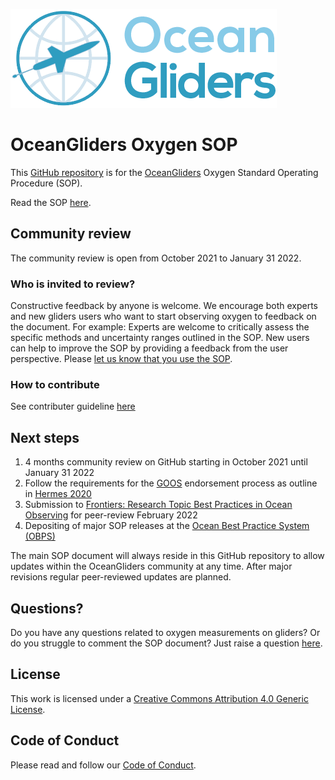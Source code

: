 ![oceangliders](images/logo-ocean-gliders.png)

# OceanGliders Oxygen SOP

This [GitHub repository](https://github.com/OceanGlidersCommunity/Oxygen_SOP) is for the [OceanGliders](https://www.oceangliders.org) Oxygen Standard Operating Procedure (SOP).

Read the SOP [here](https://oceangliderscommunity.github.io/Oxygen_SOP/sections/authors_SOP_development_process.html). 

## Community review
The community review is open from October 2021 to January 31 2022.

### Who is invited to review?
Constructive feedback by anyone is welcome. We encourage both experts and new gliders users who want to start observing oxygen to feedback on the document. For example: Experts are welcome to critically assess the specific methods and uncertainty ranges outlined in the SOP. New users can help to improve the SOP by providing a feedback from the user perspective. Please [let us know that you use the SOP](https://github.com/OceanGlidersCommunity/Oxygen_SOP/discussions).

### How to contribute
See contributer guideline [here](https://github.com/OceanGlidersCommunity/Oxygen_SOP/blob/main/CONTRIBUTING.md)

## Next steps
1) 4 months community review on GitHub starting in October 2021 until January 31 2022
2) Follow the requirements for the [GOOS](https://www.goosocean.org) endorsement process as outline in [Hermes 2020](http://dx.doi.org/10.25607/OBP-926)
3) Submission to [Frontiers: Research Topic Best Practices in Ocean Observing](https://www.frontiersin.org/research-topics/7173/best-practices-in-ocean-observing) for peer-review February 2022
4) Depositing of major SOP releases at the [Ocean Best Practice System (OBPS)](https://www.oceanbestpractices.org)

The main SOP document will always reside in this GitHub repository to allow updates within the OceanGliders community at any time. After major revisions regular peer-reviewed updates are planned.

## Questions?
Do you have any questions related to oxygen measurements on gliders?
Or do you struggle to comment the SOP document? 
Just raise a question [here](https://github.com/OceanGlidersCommunity/Oxygen_SOP/discussions).

## License
This work is licensed under a [Creative Commons Attribution 4.0 Generic License](https://creativecommons.org/licenses/by/4.0/).

## Code of Conduct
Please read and follow our [Code of Conduct](https://github.com/OceanGlidersCommunity/OceanGliders/blob/main/CODE_OF_CONDUCT.md).

